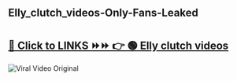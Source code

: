 
 ## Elly_clutch_videos-Only-Fans-Leaked

# <h2><a href="https://clipsfans.com/Elly_clutch_videos&ref=git">🔗 Click to LINKS ⏩⏩ 👉 🟢 Elly clutch videos </a></h2>

<a href="https://clipsfans.com/Elly_clutch_videos&ref=git" rel="nofollow" data-target="animated-image.originalLink"><img src="https://i.ibb.co.com/xMMVF88/686577567.gif" alt="Viral Video Original" style="max-width: 100%; display: inline-block;" data-target="animated-image.originalImage"></a>
